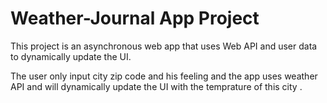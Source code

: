 # Weather-Journal App Project

This project is an asynchronous web app that uses Web API and user data to dynamically update the UI. 

The user only input city zip code and his feeling and the app uses weather API and will dynamically update the UI with the temprature of this city .
